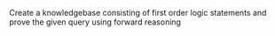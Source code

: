 Create a knowledgebase consisting of first order logic statements and prove the given query using forward reasoning
